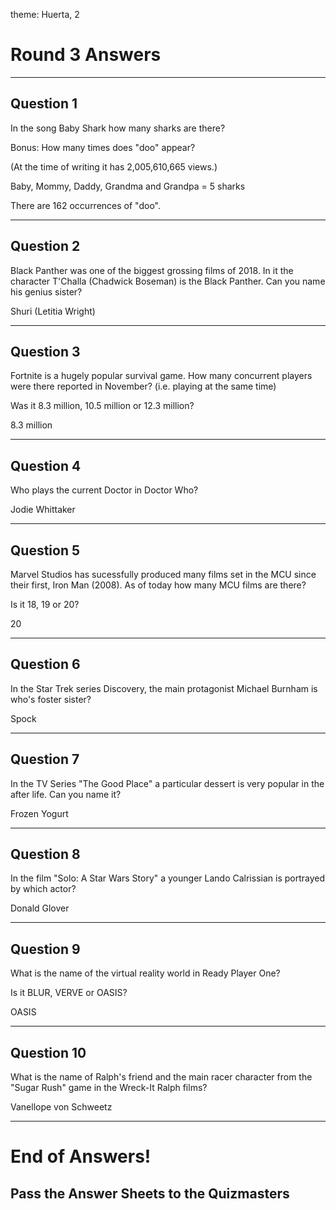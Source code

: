 theme: Huerta, 2

# Round 3 Answers

---

## Question 1
In the song Baby Shark how many sharks are there?

Bonus: How many times does "doo" appear?

(At the time of writing it has 2,005,610,665 views.)


Baby, Mommy, Daddy, Grandma and Grandpa = 5 sharks

There are 162 occurrences of "doo".


---


## Question 2
Black Panther was one of the biggest grossing films of 2018. In it the character T'Challa (Chadwick Boseman) is the Black Panther. Can you name his genius sister?

Shuri (Letitia Wright)

---


## Question 3
Fortnite is a hugely popular survival game. How many concurrent players were there reported in November? (i.e. playing at the same time)

Was it 8.3 million, 10.5 million or 12.3 million?


8.3 million

---


## Question 4
Who plays the current Doctor in Doctor Who?

Jodie Whittaker

---


## Question 5
Marvel Studios has sucessfully produced many films set in the MCU since their first, Iron Man (2008). As of today how many MCU films are there?

Is it 18, 19 or 20?


20

---


## Question 6
In the Star Trek series Discovery, the main protagonist Michael Burnham is who's foster sister?

Spock

---


## Question 7
In the TV Series "The Good Place" a particular dessert is very popular in the after life. Can you name it?

Frozen Yogurt

---


## Question 8
In the film "Solo: A Star Wars Story" a younger Lando Calrissian is portrayed by which actor?


Donald Glover

---


## Question 9

What is the name of the virtual reality world in Ready Player One?

Is it BLUR, VERVE or OASIS?


OASIS

---


## Question 10
What is the name of Ralph's friend and the main racer character from the "Sugar Rush" game in the Wreck-It Ralph films?

Vanellope von Schweetz

---


# End of Answers!

## Pass the Answer Sheets to the Quizmasters
